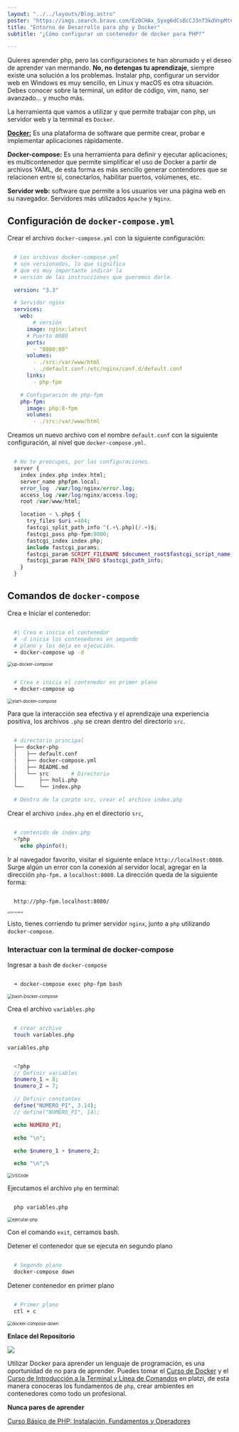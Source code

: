 ```yaml
---
layout: "../../layouts/Blog.astro"
poster: "https://imgs.search.brave.com/Ez0CHAx_Syxg6dCsBcCJ3nT3kdVnpMtC07e9v9umR8Q/rs:fit:860:0:0/g:ce/aHR0cHM6Ly9ibG9n/LmRldnNlbnNlLmNv/bS9ibC1jb250ZW50/L3VwbG9hZHMvcGFn/ZXMvYXV0b3NhdmUt/MTE3NTViMWNhZjFj/ZGYyOWZlZDdkY2Ux/ZGM4NDlmODgvcGhw/b25kb2NrZXIucG5n"
title: "Entorno de Desarrollo para php y Docker"
subtitle: "¿Cómo configurar un contenedor de docker para PHP?"

---
```


Quieres aprender php, pero las configuraciones te han abrumado y el deseo de aprender van mermando. **No, no detengas tu aprendizaje**, siempre existe una solución a los problemas. Instalar php, configurar un servidor web en Windows es muy sencillo, en Linux y macOS es otra situación. Debes conocer sobre la terminal, un editor de código, vim, nano, ser avanzado... y mucho más. 

La herramienta que vamos a utilizar y que permite trabajar con php, un servidor web y la terminal es `Docker`.

[**Docker:**](https://www.docker.com/) Es una plataforma de software que permite crear, probar e implementar aplicaciones rápidamente.

**Docker-compose:** Es una herramienta para definir y ejecutar aplicaciones; es multicontenedor que permite simplificar el uso de Docker a partir de archivos YAML, de esta forma es más sencillo generar contendores que se relacionen entre sí, conectarlos, habilitar puertos, volúmenes, etc.

**Servidor web:** software que permite a los usuarios ver una página web en su navegador. Servidores más utilizados `Apache` y `Nginx`.

## Configuración de `docker-compose.yml`

Crear el archivo `docker-compose.yml` con la siguiente configuración:

```yml

  # Los archivos docker-compose.yml 
  # son versionados, lo que significa 
  # que es muy importante indicar la 
  # versión de las instrucciones que queremos darle.

  version: "3.3"

  # Servidor nginx
  services:
    web:
        # versión
      image: nginx:latest
      # Puerto 8080 
      ports:
        - "8080:80"
      volumes:
        - ./src:/var/www/html
        - ./default.conf:/etc/nginx/conf.d/default.conf
      links:
        - php-fpm

    # Configuración de php-fpm
    php-fpm:
      image: php:8-fpm
      volumes:
        - ./src:/var/www/html


```

Creamos un nuevo archivo con el nombre `default.conf` con la siguiente configuración, al nivel que `docker-compose.yml`.

```php

  # No te preocupes, por las configuraciones. 
  server {
    index index.php index.html;
    server_name phpfpm.local;
    error_log  /var/log/nginx/error.log;
    access_log /var/log/nginx/access.log;
    root /var/www/html;

    location ~ \.php$ {
      try_files $uri =404;
      fastcgi_split_path_info ^(.+\.php)(/.+)$;
      fastcgi_pass php-fpm:9000;
      fastcgi_index index.php;
      include fastcgi_params;
      fastcgi_param SCRIPT_FILENAME $document_root$fastcgi_script_name;
      fastcgi_param PATH_INFO $fastcgi_path_info;
    }
  }


```

## Comandos de `docker-compose`

Crea e Iniciar el contenedor:

```sh

  #| Crea e inicia el contenedor
  # -d inicia los contenedores en segundo 
  # plano y los deja en ejecución.
  ➜ docker-compose up -d

```

<img title="" src="https://i.ibb.co/st9VyTB/up-docker-compose.png" alt="up-docker-compose" style="zoom:67%;">

```sh

  # Crea e inicia el contenedor en primer plano
  ➜ docker-compose up


```

<img title="" src="https://i.ibb.co/FhkbSvz/start-docker-compose.png" alt="start-docker-compose" style="zoom:67%;">

Para que la interacción sea efectiva y el aprendizaje una experiencia positiva, los archivos `.php` se crean dentro del directorio `src`.

```sh

  # directorio principal
  ├── docker-php
  │   ├── default.conf
  │   ├── docker-compose.yml
  │   ├── README.md
  │   └── src       # Directorio
  │       ├── holi.php
  └──     └── index.php

  # Dentro de la carpte src, crear el archivo index.php

```

Crear el archivo `index.php` en el directorio `src`, 

```php

  # contenido de index.php
  <?php
    echo phpinfo();


```

Ir al navegador favorito, visitar el siguiente enlace `http://localhost:8080`. Surge algún un error con la conexión al servidor local, agregar en la dirección `php-fpm.` a `localhost:8080`. La dirección queda de la siguiente forma:

```sh

  http://php-fpm.localhost:8080/


```

<img title="" src="https://i.ibb.co/jDp9wTW/php-localhost.png" alt="php-localhost" style="zoom:33%;">

Listo, tienes corriendo tu primer servidor `nginx`, junto a `php` utilizando `docker-compose`.

### Interactuar con la terminal de docker-compose

Ingresar a `bash` de `docker-compose`

```sh

  ➜ docker-compose exec php-fpm bash


```

<img title="" src="https://i.ibb.co/R4SLY7r/bash-Docker-compose.png" alt="bash-Docker-compose" style="zoom:67%;">

Crea el archivo `variables.php`

```sh

  # crear archivo
  touch variables.php


```

`variables.php`

```php

  <?php
  // Definir variables
  $numero_1 = 8;
  $numero_2 = 7;

  // Definir constantes
  define("NUMERO_PI", 3.14);
  // define("NUMERO_PI", 14);

  echo NUMERO_PI;

  echo "\n";

  echo $numero_1 + $numero_2;

  echo "\n";%    


```

<img title="" src="https://i.ibb.co/KjL4KTD/VSCode.png" alt="VSCode" style="zoom:67%;">

Ejecutamos el archivo `php` en terminal:

```sh

  php variables.php


```

<img title="" src="https://i.ibb.co/MGKQk3n/ejecutar-php.png" alt="ejecutar-php" style="zoom:67%;">

Con el comando `exit`, cerramos bash.

Detener el contenedor que se ejecuta en segundo plano

```sh

  # Segundo plano
  docker-compose down


```

Detener contenedor en primer plano

```sh

  # Primer plano
  ctl + c


```

<img title="" src="https://i.ibb.co/WzVDLjz/docker-compose-down.png" alt="docker-compose-down" style="zoom:67%;">

**Enlace del Repositorio**

<a href="https://gitlab.com/V-Juarez/php/-/tree/php-docker"><img src="https://img.shields.io/badge/GitLab-330F63?style=for-the-badge&logo=gitlab&logoColor=white" target="_blank"></a>

Utilizar Docker para aprender un lenguaje de programación, es una oportunidad de no para de aprender. Puedes tomar el <a href="https://platzi.com/cursos/docker/" target="_blank">Curso de Docker</a> y el <a href="https://platzi.com/cursos/terminal/" target="_blank">Curso de Introducción a la Terminal y Línea de Comandos</a> en platzi, de esta manera conoceras los fundamentos de `php`, crear ambientes en contenedores como todo un profesional.

**Nunca pares de aprender**

<a href="https://platzi.com/cursos/php/" target="_blank">Curso Básico de PHP: Instalación, Fundamentos y Operadores</a>
